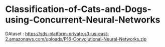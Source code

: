# Classification-of-Cats-and-Dogs-using-Concurrent-Neural-Networks

DAtaset : https://sds-platform-private.s3-us-east-2.amazonaws.com/uploads/P16-Convolutional-Neural-Networks.zip

